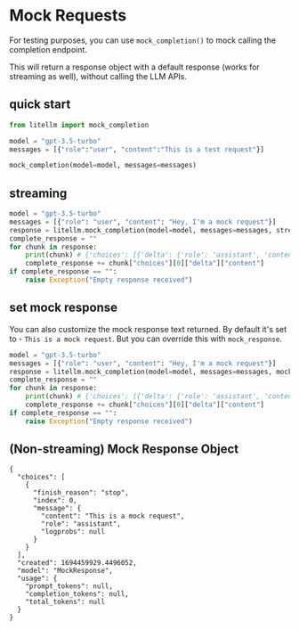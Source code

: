 # Mock Requests

For testing purposes, you can use `mock_completion()` to mock calling the completion endpoint. 

This will return a response object with a default response (works for streaming as well), without calling the LLM APIs. 

## quick start
```python
from litellm import mock_completion 

model = "gpt-3.5-turbo"
messages = [{"role":"user", "content":"This is a test request"}]

mock_completion(model=model, messages=messages)
```

## streaming

```python
model = "gpt-3.5-turbo"
messages = [{"role": "user", "content": "Hey, I'm a mock request"}]
response = litellm.mock_completion(model=model, messages=messages, stream=True)
complete_response = "" 
for chunk in response: 
    print(chunk) # {'choices': [{'delta': {'role': 'assistant', 'content': 'Thi'}, 'finish_reason': None}]}
    complete_response += chunk["choices"][0]["delta"]["content"]
if complete_response == "": 
    raise Exception("Empty response received")
```

## set mock response
You can also customize the mock response text returned. By default it's set to - `This is a mock request`. But you can override this with `mock_response`. 

```python
model = "gpt-3.5-turbo"
messages = [{"role": "user", "content": "Hey, I'm a mock request"}]
response = litellm.mock_completion(model=model, messages=messages, mock_response="My custom mock response", stream=True)
complete_response = "" 
for chunk in response: 
    print(chunk) # {'choices': [{'delta': {'role': 'assistant', 'content': 'My '}, 'finish_reason': None}]}
    complete_response += chunk["choices"][0]["delta"]["content"]
if complete_response == "": 
    raise Exception("Empty response received")
```

## (Non-streaming) Mock Response Object 

```
{
  "choices": [
    {
      "finish_reason": "stop",
      "index": 0,
      "message": {
        "content": "This is a mock request",
        "role": "assistant",
        "logprobs": null
      }
    }
  ],
  "created": 1694459929.4496052,
  "model": "MockResponse",
  "usage": {
    "prompt_tokens": null,
    "completion_tokens": null,
    "total_tokens": null
  }
}
```
